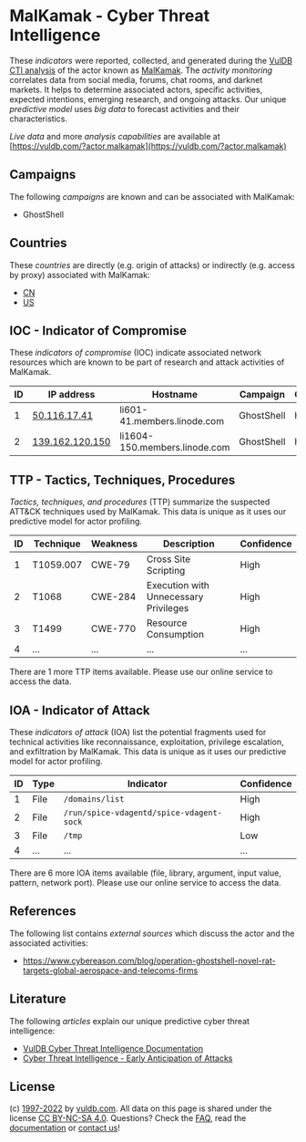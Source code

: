 # MalKamak - Cyber Threat Intelligence

These _indicators_ were reported, collected, and generated during the [VulDB CTI analysis](https://vuldb.com/?kb.cti) of the actor known as [MalKamak](https://vuldb.com/?actor.malkamak). The _activity monitoring_ correlates data from social media, forums, chat rooms, and darknet markets. It helps to determine associated actors, specific activities, expected intentions, emerging research, and ongoing attacks. Our unique _predictive model_ uses _big data_ to forecast activities and their characteristics.

_Live data_ and more _analysis capabilities_ are available at [https://vuldb.com/?actor.malkamak](https://vuldb.com/?actor.malkamak)

## Campaigns

The following _campaigns_ are known and can be associated with MalKamak:

* GhostShell

## Countries

These _countries_ are directly (e.g. origin of attacks) or indirectly (e.g. access by proxy) associated with MalKamak:

* [CN](https://vuldb.com/?country.cn)
* [US](https://vuldb.com/?country.us)

## IOC - Indicator of Compromise

These _indicators of compromise_ (IOC) indicate associated network resources which are known to be part of research and attack activities of MalKamak.

ID | IP address | Hostname | Campaign | Confidence
-- | ---------- | -------- | -------- | ----------
1 | [50.116.17.41](https://vuldb.com/?ip.50.116.17.41) | li601-41.members.linode.com | GhostShell | High
2 | [139.162.120.150](https://vuldb.com/?ip.139.162.120.150) | li1604-150.members.linode.com | GhostShell | High

## TTP - Tactics, Techniques, Procedures

_Tactics, techniques, and procedures_ (TTP) summarize the suspected ATT&CK techniques used by MalKamak. This data is unique as it uses our predictive model for actor profiling.

ID | Technique | Weakness | Description | Confidence
-- | --------- | -------- | ----------- | ----------
1 | T1059.007 | CWE-79 | Cross Site Scripting | High
2 | T1068 | CWE-284 | Execution with Unnecessary Privileges | High
3 | T1499 | CWE-770 | Resource Consumption | High
4 | ... | ... | ... | ...

There are 1 more TTP items available. Please use our online service to access the data.

## IOA - Indicator of Attack

These _indicators of attack_ (IOA) list the potential fragments used for technical activities like reconnaissance, exploitation, privilege escalation, and exfiltration by MalKamak. This data is unique as it uses our predictive model for actor profiling.

ID | Type | Indicator | Confidence
-- | ---- | --------- | ----------
1 | File | `/domains/list` | High
2 | File | `/run/spice-vdagentd/spice-vdagent-sock` | High
3 | File | `/tmp` | Low
4 | ... | ... | ...

There are 6 more IOA items available (file, library, argument, input value, pattern, network port). Please use our online service to access the data.

## References

The following list contains _external sources_ which discuss the actor and the associated activities:

* https://www.cybereason.com/blog/operation-ghostshell-novel-rat-targets-global-aerospace-and-telecoms-firms

## Literature

The following _articles_ explain our unique predictive cyber threat intelligence:

* [VulDB Cyber Threat Intelligence Documentation](https://vuldb.com/?kb.cti)
* [Cyber Threat Intelligence - Early Anticipation of Attacks](https://www.scip.ch/en/?labs.20201022)

## License

(c) [1997-2022](https://vuldb.com/?kb.changelog) by [vuldb.com](https://vuldb.com/?kb.about). All data on this page is shared under the license [CC BY-NC-SA 4.0](https://creativecommons.org/licenses/by-nc-sa/4.0/). Questions? Check the [FAQ](https://vuldb.com/?kb.faq), read the [documentation](https://vuldb.com/?kb) or [contact us](https://vuldb.com/?contact)!
